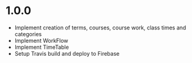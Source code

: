 # 1.0.0
- Implement creation of terms, courses, course work, class times and categories
- Implement WorkFlow
- Implement TimeTable
- Setup Travis build and deploy to Firebase
